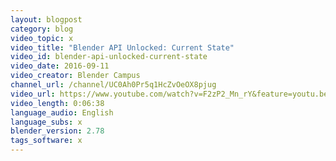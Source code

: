 ```yaml
---
layout: blogpost
category: blog
video_topic: x
video_title: "Blender API Unlocked: Current State"
video_id: blender-api-unlocked-current-state
video_date: 2016-09-11
video_creator: Blender Campus
channel_url: /channel/UC0Ah0Pr5q1HcZvOeOX8pjug
video_url: https://www.youtube.com/watch?v=F2zP2_Mn_rY&feature=youtu.be
video_length: 0:06:38
language_audio: English
language_subs: x
blender_version: 2.78
tags_software: x
---
```

